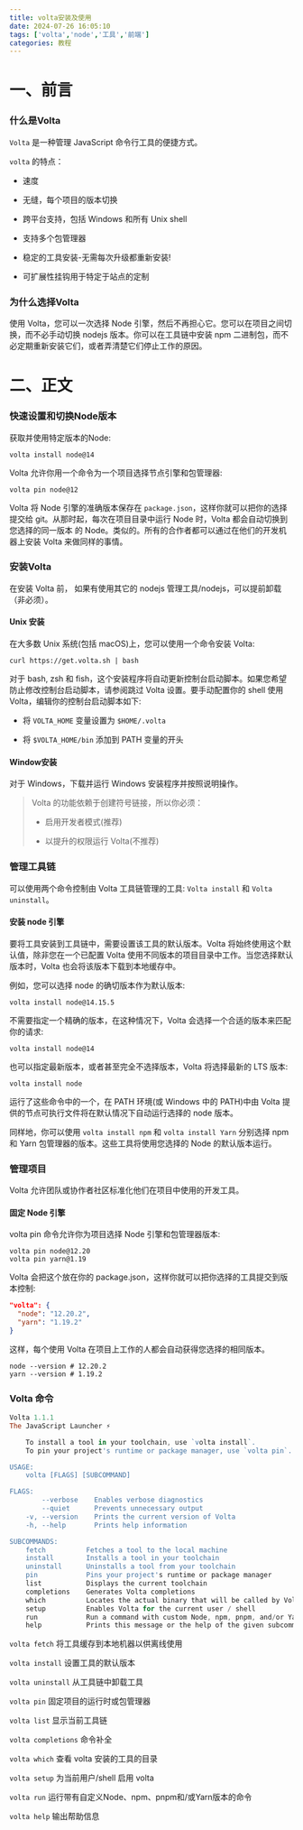 ```yaml
---
title: volta安装及使用
date: 2024-07-26 16:05:10
tags: ['volta','node','工具','前端']
categories: 教程
---
```

# 一、前言

### 什么是Volta

 `Volta` 是一种管理 JavaScript 命令行工具的便捷方式。

 `volta` 的特点：

* 速度

* 无缝，每个项目的版本切换

* 跨平台支持，包括 Windows 和所有 Unix shell

* 支持多个包管理器

* 稳定的工具安装-无需每次升级都重新安装!

* 可扩展性挂钩用于特定于站点的定制

### 为什么选择Volta

使用 Volta，您可以一次选择 Node 引擎，然后不再担心它。您可以在项目之间切换，而不必手动切换 nodejs 版本。你可以在工具链中安装 npm 二进制包，而不必定期重新安装它们，或者弄清楚它们停止工作的原因。

# 二、正文

### 快速设置和切换Node版本

获取并使用特定版本的Node:

```
volta install node@14
```

Volta 允许你用一个命令为一个项目选择节点引擎和包管理器:

```
volta pin node@12
```

Volta 将 Node 引擎的准确版本保存在 `package.json`，这样你就可以把你的选择提交给 git。从那时起，每次在项目目录中运行 Node 时，Volta 都会自动切换到您选择的同一版本 的 Node。类似的。所有的合作者都可以通过在他们的开发机器上安装 Volta 来做同样的事情。

### 安装Volta

在安装 Volta 前， 如果有使用其它的 nodejs 管理工具/nodejs，可以提前卸载（非必须）。

#### Unix 安装

在大多数 Unix 系统(包括 macOS)上，您可以使用一个命令安装 Volta:

```shell
curl https://get.volta.sh | bash
```

对于 bash, zsh 和 fish，这个安装程序将自动更新控制台启动脚本。如果您希望防止修改控制台启动脚本，请参阅跳过 Volta 设置。要手动配置你的 shell 使用 Volta，编辑你的控制台启动脚本如下:

- 将 `VOLTA_HOME` 变量设置为 `$HOME/.volta`  

- 将 `$VOLTA_HOME/bin` 添加到 PATH 变量的开头

#### Window安装

对于 Windows，下载并运行 Windows 安装程序并按照说明操作。

> Volta 的功能依赖于创建符号链接，所以你必须：
> 
> - 启用开发者模式(推荐)
> 
> - 以提升的权限运行 Volta(不推荐)

### 管理工具链

可以使用两个命令控制由 Volta 工具链管理的工具: `Volta install` 和 `Volta uninstall`。

#### 安装 node 引擎

要将工具安装到工具链中，需要设置该工具的默认版本。Volta 将始终使用这个默认值，除非您在一个已配置 Volta 使用不同版本的项目目录中工作。当您选择默认版本时，Volta 也会将该版本下载到本地缓存中。

例如，您可以选择 node 的确切版本作为默认版本:

```shell
volta install node@14.15.5
```

不需要指定一个精确的版本，在这种情况下，Volta 会选择一个合适的版本来匹配你的请求:

```shell
volta install node@14
```

也可以指定最新版本，或者甚至完全不选择版本，Volta 将选择最新的 LTS 版本:

```shell
volta install node
```

运行了这些命令中的一个，在 PATH 环境(或 Windows 中的 PATH)中由 Volta 提供的节点可执行文件将在默认情况下自动运行选择的 node 版本。

同样地，你可以使用 `volta install npm` 和 `volta install Yarn` 分别选择 npm 和 Yarn 包管理器的版本。这些工具将使用您选择的 Node 的默认版本运行。



### 管理项目

Volta 允许团队或协作者社区标准化他们在项目中使用的开发工具。 

#### 固定 Node 引擎

volta pin 命令允许你为项目选择 Node 引擎和包管理器版本:

```shell
volta pin node@12.20
volta pin yarn@1.19
```

Volta 会把这个放在你的 package.json，这样你就可以把你选择的工具提交到版本控制:

```json
"volta": {
  "node": "12.20.2",
  "yarn": "1.19.2"
}
```

这样，每个使用 Volta 在项目上工作的人都会自动获得您选择的相同版本。

```shell
node --version # 12.20.2
yarn --version # 1.19.2
```



### Volta 命令

```powershell
Volta 1.1.1
The JavaScript Launcher ⚡

    To install a tool in your toolchain, use `volta install`.
    To pin your project's runtime or package manager, use `volta pin`.

USAGE:
    volta [FLAGS] [SUBCOMMAND]

FLAGS:
        --verbose    Enables verbose diagnostics
        --quiet      Prevents unnecessary output
    -v, --version    Prints the current version of Volta
    -h, --help       Prints help information

SUBCOMMANDS:
    fetch          Fetches a tool to the local machine
    install        Installs a tool in your toolchain
    uninstall      Uninstalls a tool from your toolchain
    pin            Pins your project's runtime or package manager
    list           Displays the current toolchain
    completions    Generates Volta completions
    which          Locates the actual binary that will be called by Volta
    setup          Enables Volta for the current user / shell
    run            Run a command with custom Node, npm, pnpm, and/or Yarn versions
    help           Prints this message or the help of the given subcommand(s)
```

`volta fetch` 将工具缓存到本地机器以供离线使用

`volta install` 设置工具的默认版本

`volta uninstall` 从工具链中卸载工具

`volta pin` 固定项目的运行时或包管理器

`volta list` 显示当前工具链

`volta completions` 命令补全

`volta which` 查看 volta 安装的工具的目录

`volta setup` 为当前用户/shell 启用 volta

`volta run` 运行带有自定义Node、npm、pnpm和/或Yarn版本的命令

`volta help` 输出帮助信息
